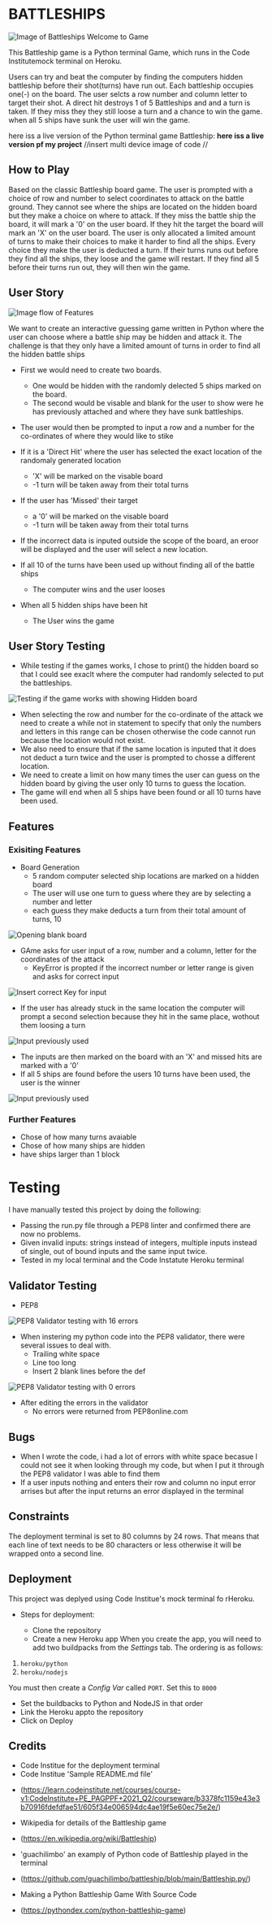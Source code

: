 # BATTLESHIPS


![Image of Battleships Welcome to Game](./assets/images/welcom-to-battleships.jpg)


This Battleship game is a Python terminal Game, which runs in the Code Institutemock terminal on Heroku.

Users can try and beat the computer by finding the computers hidden battleship before their shot(turns) have run out.
Each battleship occupies one(-) on the board. The user selcts a row number and column letter to target their shot.
A direct hit destroys 1 of 5 Battleships and and a turn is taken. If they miss they they still loose a turn and a chance to win the game.
when all 5 ships have sunk the user will win the game.

here iss a live version of the Python terminal game Battleship: **here iss a live version pf my project**
//insert multi device image of code //

## How to Play
Based on the classic Battleship board game.
The user is prompted with a choice of row and number to select coordinates to attack on the battle ground.
They cannot see where the ships are located on the hidden board but they make a choice on where to attack. 
If they miss the battle ship the board, it will mark a '0' on the user board.
If they hit the target the board will mark an 'X' on the user board.
The user is only allocated a limited amount of turns to make their choices to make it harder to find all the ships.
Every choice they make the user is deducted a turn.
If their turns runs out before they find all the ships, they loose and the game will restart.
If they find all 5 before their turns run out, they will then win the game.
## User Story

![Image flow of Features](./assets/images/user-story-flow.jpg)

We want to create an interactive guessing game written in Python where the user can choose where a battle ship may be hidden and attack it.
The challenge is that they only have a limited amount of turns in order to find all the hidden battle ships
* First we would need to create two boards. 
  * One would be hidden with the randomly delected 5 ships marked on the board.
  * The second would be visable and blank for the user to show were he has previously attached and where they have sunk battleships.

* The user would then be prompted to input a row and a number for the co-ordinates of where they would like to stike

* If it is a 'Direct Hit' where the user has selected the exact location of the randomaly generated location 
  * 'X' will be marked on the visable board 
  * -1 turn will be taken away from their total turns

* If the user has 'Missed' their target
  * a '0' will be marked on the visable board 
  * -1 turn will be taken away from their total turns

* If the incorrect data is inputed outside the scope of the board, an eroor will be displayed and the user will select a new location.

* If all 10 of the turns have been used up without finding all of the battle ships
  * The computer wins and the user looses

* When all 5 hidden ships have been hit
  * The User wins the game


## User Story Testing
* While testing if the games works, I chose to print() the hidden board so that I could see exaclt where the computer had randomly selected to put the battleships.

![Testing if the game works with showing Hidden board](./assets/images/test-game-show-hidden.jpg)

* When selecting the row and number for the co-ordinate of the attack we need to create a while not in statement to specify that only the numbers and letters in this range can be chosen otherwise the code cannot run because the location would not exist. 
* We also need to ensure that if the same location is inputed that it does not deduct a turn twice and the user is prompted to chosse a different location.
* We need to create a limit on how many times the user can guess on the hidden board by giving the user only 10 turns to guess the location.
* The game will end when all 5 ships have been found or all 10 turns have been used.
## Features
### Exisiting Features
* Board Generation
  * 5 random computer selected ship locations are marked on a hidden board 
  * The user will use one turn to guess where they are by selecting a number and letter
  * each guess they make deducts a turn from their total amount of turns, 10

![Opening blank board](./assets/images/welcom-to-battleships.jpg)

* GAme asks for user input of a row, number and a column, letter for the coordinates of the attack
  * KeyError is propted if the incorrect number or letter range is given and asks for correct input

![Insert correct Key for input](./assets/images/valid.jpg)

  * If the user has already stuck in the same location the computer will prompt a second selection because they hit in the same place, wothout them loosing a turn

![Input previously used](./assets/images/already-chosen.jpg)

* The inputs are then marked on the board with an 'X' and missed hits are marked with a '0'
* If all 5 ships are found before the users 10 turns have been used, the user is the winner

![Input previously used](./assets/images/winner.jpg)
### Further Features 
* Chose of how many turns avaiable 
* Chose of how many ships are hidden
* have ships larger than 1 block

# Testing
I have manually tested this project by doing the following:
* Passing the run.py file through a PEP8 linter and confirmed there are now no problems.
* Given invalid inputs: strings instead of integers, multiple inputs instead of single, out of bound inputs and the same input twice.
* Tested in my local terminal and the Code Instatute Heroku terminal
## Validator Testing
* PEP8

![PEP8 Validator testing with 16 errors](./assets/images/PEP8-results-16.jpg)

* When instering my python code into the PEP8 validator, there were several issues to deal with.
  * Trailing white space
  * Line too long
  * Insert 2 blank lines before the def

![PEP8 Validator testing with 0 errors](./assets/images/PEP8-results-0.jpg)


* After editing the errors in the validator
  * No errors were returned from PEP8online.com
## Bugs
* When I wrote the code, i had a lot of errors with white space becasue I could not see it when looking through my code, but when I put it through the PEP8 validator I was able to find them
* If a user inputs nothing and enters their row and column no input error arrises but after the input returns an error displayed in the terminal

## Constraints

The deployment terminal is set to 80 columns by 24 rows. That means that each line of text needs to be 80 characters or less otherwise it will be wrapped onto a second line.

## Deployment
This project was deplyed using Code Institue's mock terminal fo rHeroku.

* Steps for deployment:

  * Clone the repository 
  * Create a new Heroku app
When you create the app, you will need to add two buildpacks from the _Settings_ tab. The ordering is as follows:

1. `heroku/python`
2. `heroku/nodejs`

You must then create a _Config Var_ called `PORT`. Set this to `8000`
  * Set the buildbacks to Python and NodeJS in that order
  * Link the Heroku appto the repository
  * Click on Deploy

## Credits 
* Code Institue for the deployment terminal
* Code Institue 'Sample README.md file' 
- (https://learn.codeinstitute.net/courses/course-v1:CodeInstitute+PE_PAGPPF+2021_Q2/courseware/b3378fc1159e43e3b70916fdefdfae51/605f34e006594dc4ae19f5e60ec75e2e/)

* Wikipedia for details of the Battleship game
- (https://en.wikipedia.org/wiki/Battleship)
* 'guachilimbo' an examply of Python code of Battleship played in the terminal
- (https://github.com/guachilimbo/battleship/blob/main/Battleship.py/)

* Making a Python Battleship Game With Source Code
- (https://pythondex.com/python-battleship-game)